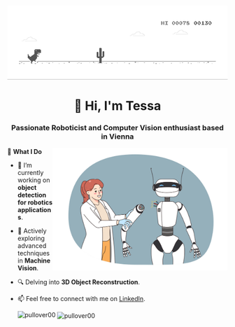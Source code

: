 ![](https://github.com/pullover00/pullover00/blob/main/dino.gif)
<h1 align="center"> 👋 Hi, I'm Tessa </h1>
<h3 align="center"> Passionate Roboticist and Computer Vision enthusiast based in Vienna </h3>
<img align="right" alt="Coding" width="400" src="https://github.com/pullover00/pullover00/blob/main/robot_work.png">





🌟 **What I Do**
- 🔭 I’m currently working on **object detection for robotics applications**.
- 🌱 Actively exploring advanced techniques in **Machine Vision**.
- 🔍 Delving into **3D Object Reconstruction**.
- 📫 Feel free to connect with me on [LinkedIn](https://www.linkedin.com/in/tessapulli/).


  <p><img align="left" src="https://github-readme-stats.vercel.app/api/top-langs?username=pullover00&show_icons=true&locale=en&layout=compact" alt="pullover00" /></p>

<p>&nbsp;<img align="center" src="https://github-readme-stats.vercel.app/api?username=pullover00&show_icons=true&locale=en" alt="pullover00" /></p>
  
